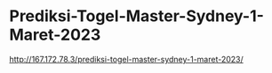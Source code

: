 # Prediksi-Togel-Master-Sydney-1-Maret-2023
http://167.172.78.3/prediksi-togel-master-sydney-1-maret-2023/
